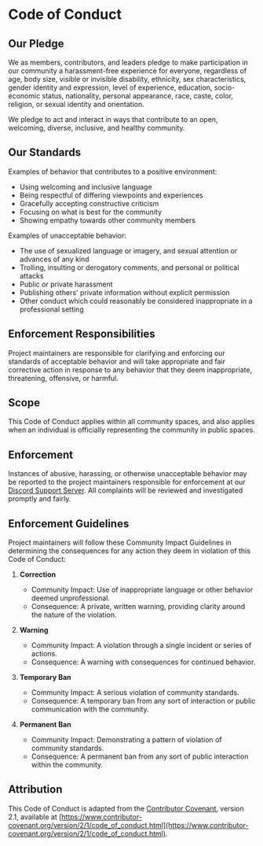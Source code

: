 # Code of Conduct

## Our Pledge

We as members, contributors, and leaders pledge to make participation in our community a harassment-free experience for everyone, regardless of age, body size, visible or invisible disability, ethnicity, sex characteristics, gender identity and expression, level of experience, education, socio-economic status, nationality, personal appearance, race, caste, color, religion, or sexual identity and orientation.

We pledge to act and interact in ways that contribute to an open, welcoming, diverse, inclusive, and healthy community.

## Our Standards

Examples of behavior that contributes to a positive environment:

* Using welcoming and inclusive language
* Being respectful of differing viewpoints and experiences
* Gracefully accepting constructive criticism
* Focusing on what is best for the community
* Showing empathy towards other community members

Examples of unacceptable behavior:

* The use of sexualized language or imagery, and sexual attention or advances of any kind
* Trolling, insulting or derogatory comments, and personal or political attacks
* Public or private harassment
* Publishing others' private information without explicit permission
* Other conduct which could reasonably be considered inappropriate in a professional setting

## Enforcement Responsibilities

Project maintainers are responsible for clarifying and enforcing our standards of acceptable behavior and will take appropriate and fair corrective action in response to any behavior that they deem inappropriate, threatening, offensive, or harmful.

## Scope

This Code of Conduct applies within all community spaces, and also applies when an individual is officially representing the community in public spaces.

## Enforcement

Instances of abusive, harassing, or otherwise unacceptable behavior may be reported to the project maintainers responsible for enforcement at our [Discord Support Server](https://discord.gg/df5N3e8ZBB). All complaints will be reviewed and investigated promptly and fairly.

## Enforcement Guidelines

Project maintainers will follow these Community Impact Guidelines in determining the consequences for any action they deem in violation of this Code of Conduct:

1. **Correction**
   - Community Impact: Use of inappropriate language or other behavior deemed unprofessional.
   - Consequence: A private, written warning, providing clarity around the nature of the violation.

2. **Warning**
   - Community Impact: A violation through a single incident or series of actions.
   - Consequence: A warning with consequences for continued behavior.

3. **Temporary Ban**
   - Community Impact: A serious violation of community standards.
   - Consequence: A temporary ban from any sort of interaction or public communication with the community.

4. **Permanent Ban**
   - Community Impact: Demonstrating a pattern of violation of community standards.
   - Consequence: A permanent ban from any sort of public interaction within the community.

## Attribution

This Code of Conduct is adapted from the [Contributor Covenant](https://www.contributor-covenant.org/), version 2.1, available at [https://www.contributor-covenant.org/version/2/1/code_of_conduct.html](https://www.contributor-covenant.org/version/2/1/code_of_conduct.html).
